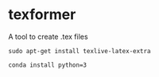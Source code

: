 # texformer
A tool to create .tex files

```
sudo apt-get install texlive-latex-extra

conda install python=3
```
